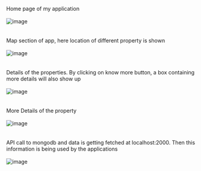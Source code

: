 Home page of my application
<br/><br/>![image](https://github.com/Rishahum/Property/assets/98969301/a17a5e90-079f-4a5d-805c-2437a7240110)<br/><br/><br/>
Map section of app, here location of different property is shown <br/><br/>
![image](https://github.com/Rishahum/Property/assets/98969301/100e01fd-8d4a-49b7-af98-8e472cb1bc37)<br/><br/><br/>
Details of the properties. By clicking on know more button, a box containing more details will also show up<br/><br/>
![image](https://github.com/Rishahum/Property/assets/98969301/978cdbb1-64c7-45ff-a2c3-838b16a21ac9)<br/><br/><br/>
More Details of the property<br/><br/>
![image](https://github.com/Rishahum/Property/assets/98969301/5c26ae4a-c2d2-4422-8e8c-d115f7cc6252)<br/><br/><br/>
API call to mongodb and data is getting fetched at localhost:2000. Then this information is being used by the applications<br/><br/>
![image](https://github.com/Rishahum/Property/assets/98969301/d98031da-1861-49be-ae0b-68a3ce2a3df9)




